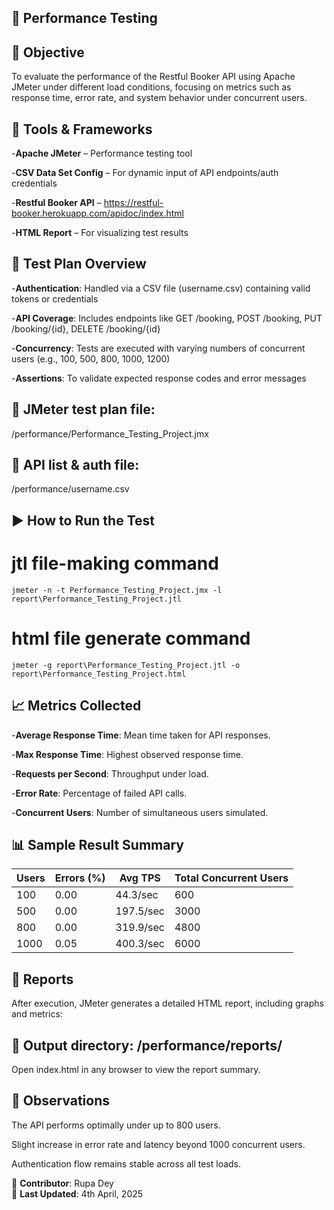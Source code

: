 ## 🚀 **Performance Testing**
## 📌 **Objective**
To evaluate the performance of the Restful Booker API using Apache JMeter under different load conditions, focusing on metrics such as response time, error rate, and system behavior under concurrent users.

## 🧪 **Tools & Frameworks**
-**Apache JMeter** – Performance testing tool

-**CSV Data Set Config** – For dynamic input of API endpoints/auth credentials

-**Restful Booker API** – https://restful-booker.herokuapp.com/apidoc/index.html

-**HTML Report** – For visualizing test results

## 🧾 **Test Plan Overview**
-**Authentication**: Handled via a CSV file (username.csv) containing valid tokens or credentials

-**API Coverage**: Includes endpoints like GET /booking, POST /booking, PUT /booking/{id}, DELETE /booking/{id}

-**Concurrency**: Tests are executed with varying numbers of concurrent users (e.g., 100, 500, 800, 1000, 1200)

-**Assertions**: To validate expected response codes and error messages

## 📁 **JMeter test plan file**: 
/performance/Performance_Testing_Project.jmx

## 📁 **API list & auth file**:
/performance/username.csv

## ▶️ How to Run the Test
# jtl file-making command
```console
jmeter -n -t Performance_Testing_Project.jmx -l report\Performance_Testing_Project.jtl
```
# html file generate command
```console
jmeter -g report\Performance_Testing_Project.jtl -o report\Performance_Testing_Project.html
```
## 📈 **Metrics Collected**
-**Average Response Time**:	Mean time taken for API responses.

-**Max Response Time**:	Highest observed response time.

-**Requests per Second**:	Throughput under load.

-**Error Rate**:	Percentage of failed API calls.

-**Concurrent Users**:	Number of simultaneous users simulated.

## 📊 Sample Result Summary

| Users | Errors (%) | Avg TPS       | Total Concurrent Users |
|-------|------------|---------------|-------------------------|
| 100   | 0.00       | 44.3/sec      | 600                     |
| 500   | 0.00       | 197.5/sec     | 3000                    |
| 800   | 0.00       | 319.9/sec     | 4800                    |
| 1000  | 0.05       | 400.3/sec     | 6000                    |


## 📂 Reports
After execution, JMeter generates a detailed HTML report, including graphs and metrics:

## 📁 Output directory: /performance/reports/

Open index.html in any browser to view the report summary.

## 🧠 Observations
The API performs optimally under up to 800 users.

Slight increase in error rate and latency beyond 1000 concurrent users.

Authentication flow remains stable across all test loads.

📌 **Contributor**: Rupa Dey  
📅 **Last Updated**: 4th April, 2025
